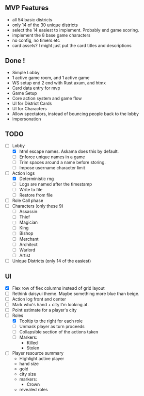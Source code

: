 ## MVP Features
 - all 54 basic districts
 - only 14 of the 30 unique districts
 - select the 14 easiest to implement. Probably end game scoring.
 - implement the 8 base game characters
 - no config, no timers etc
 - card assets? I might just put the card titles and descriptions


## Done !
- Simple Lobby
- 1 active game room, and 1 active game
- WS setup end 2 end with Rust axum, and htmx
- Card data entry for mvp
- Game Setup
- Core action system and game flow 
- UI for District Cards
- UI for Characters
- Allow spectators, instead of bouncing people back to the lobby
- Impersonation

## TODO
- [ ] Lobby
    - [x] html escape names. Askama does this by default.
    - [ ] Enforce unique names in a game
    - [ ] Trim spaces around a name before storing.
    - [ ] Impose username character limit

- [ ] Action logs
    - [x] Deterministic rng
    - [ ] Logs are named after the timestamp
    - [ ] Write to file
    - [ ] Restore from file

- [ ] Role Call phase
- [ ] Characters (only these 9)
    - [ ] Assassin
    - [ ] Thief
    - [ ] Magician
    - [ ] King
    - [ ] Bishop
    - [ ] Merchant
    - [ ] Architect
    - [ ] Warlord
    - [ ] Artist
- [ ] Unique Districts (only 14 of the easiest)

## UI
- [x] Flex row of flex columns instead of grid layout
- [ ] Rethink daisyui theme. Maybe something more blue than beige.
- [ ] Action log front and center
- [ ] Mark who's hand + city I'm looking at.
- [ ] Point estimate for a player's city
- [ ] Roles
    - [x] Tooltip to the right for each role
    - [ ] Unmask player as turn proceeds
    - [ ] Collapsible section of the actions taken
    - [ ] Markers:
        - Killed
        - Stolen

- [ ] Player resource summary
    - Highlight active player
    - hand size
    - gold
    - city size
    - markers: 
        - Crown
    - revealed roles
